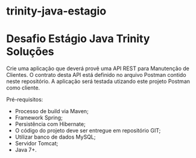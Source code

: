 # trinity-java-estagio

# Desafio Estágio Java Trinity Soluções

Crie uma aplicação que deverá provê uma API REST para Manutenção de Clientes. O contrato desta API está definido no arquivo Postman contido neste repositório. A aplicação será testada utizando este projeto Postman como cliente.

Pré-requisitos:
- Processo de build via Maven;
- Framework Spring;
- Persistência com Hibernate;
- O código do projeto deve ser entregue em repositório GIT;
- Utilizar banco de dados MySQL;
- Servidor Tomcat;
- Java 7+.
